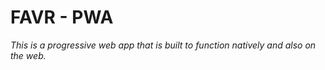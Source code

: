 # FAVR - PWA
<i>This is a progressive web app that is built to function natively and also on the web.</i>
